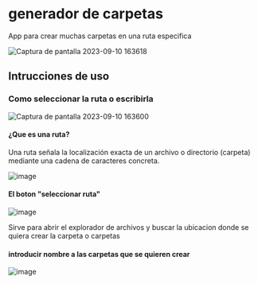 # generador de carpetas

App para crear muchas carpetas en una ruta especifica

![Captura de pantalla 2023-09-10 163618](https://github.com/mateo-L1913/generador_de_carpetas/assets/74875635/df08b73c-539d-41ab-9d20-c640b9e3e0ad)

## Intrucciones de uso

### Como seleccionar la ruta o escribirla

![Captura de pantalla 2023-09-10 163600](https://github.com/mateo-L1913/generador_de_carpetas/assets/74875635/09867dca-5478-449d-bb75-d3cfbb60e9ce)

#### ¿Que es una ruta?

Una ruta señala la localización exacta de un archivo o directorio (carpeta) mediante una cadena de caracteres concreta.

![image](https://github.com/mateo-L1913/generador_de_carpetas/assets/74875635/41cd82c8-9d18-4d5e-b94b-d4228ac1dd87)

#### El boton "seleccionar ruta" 

![image](https://github.com/mateo-L1913/generador_de_carpetas/assets/74875635/4e9c7cdb-2c91-4990-8902-e3bb8caf1013)

Sirve para abrir el explorador de archivos y buscar la ubicacion donde se quiera crear la carpeta o carpetas  

#### introducir nombre a las carpetas que se quieren crear

![image](https://github.com/mateo-L1913/generador_de_carpetas/assets/74875635/b631138a-3b13-44e6-840e-d71749825fe4)




